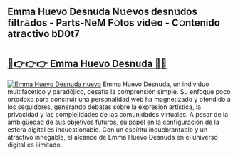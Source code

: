 ## Emma Huevo Desnuda N𝚞𝚎vos desn𝚞dos filtr𝚊dos - Parts-NeM F𝚘tos vid𝚎o - C𝚘ntenido atr𝚊ctivo bD0t7

# <h2><a href="http://mb7a4z.tromn.icu/?c=Emma+Huevo+Desnuda">🔗👉👉👉 Emma Huevo Desnuda 🔗🔗</a></h2>

[![Emma Huevo Desnuda nuevo](https://i.imgur.com/pEAQMta.gif)](http://mb7a4z.tromn.icu/?c=Emma+Huevo+Desnuda)
Emma Huevo Desnuda, un individuo multifacético y paradójico, desafía la comprensión simple. Su enfoque poco ortodoxo para construir una personalidad web ha magnetizado y ofendido a los seguidores, generando debates sobre la expresión artística, la privacidad y las complejidades de las comunidades virtuales. A pesar de la ambigüedad de sus objetivos futuros, su papel en la configuración de la esfera digital es incuestionable. Con un espíritu inquebrantable y un atractivo innegable, el alcance de Emma Huevo Desnuda en el universo digital es ilimitado.
